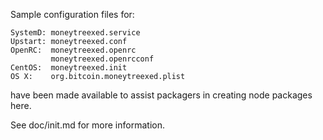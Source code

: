 Sample configuration files for:
```
SystemD: moneytreexed.service
Upstart: moneytreexed.conf
OpenRC:  moneytreexed.openrc
         moneytreexed.openrcconf
CentOS:  moneytreexed.init
OS X:    org.bitcoin.moneytreexed.plist
```
have been made available to assist packagers in creating node packages here.

See doc/init.md for more information.
